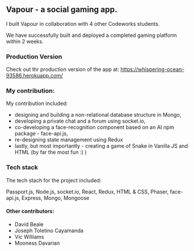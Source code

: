 ## Vapour - a social gaming app.

I built Vapour in collaboration with 4 other Codeworks students. 

We have successfully built and deployed a completed gaming platform within 2 weeks. 

### Production Version

Check out thr production version of the app at: https://whispering-ocean-93586.herokuapp.com/

### My contribution:

My contribution included: 
  - designing and building a non-relational database structure in Mongo, 
  - developing a private chat and a forum using socket.io, 
  - co-developing a face-recognition component based on an AI npm package - face-api.js, 
  - re-designing state management using Redux 
  - lastly, but most importantly - creating a game of Snake in Vanilla JS and HTML (by far the most fun :) )

### Tech stack 

The tech stach for the project included:

Passport.js, Node.js, socket.io, React, Redux, HTML & CSS, Phaser, face-api.js, Express, Mongo, Mongoose

#### Other contributors: 

- David Beale
- Joseph Toletino Cayamanda
- Vic Williams
- Mooness Davarian
